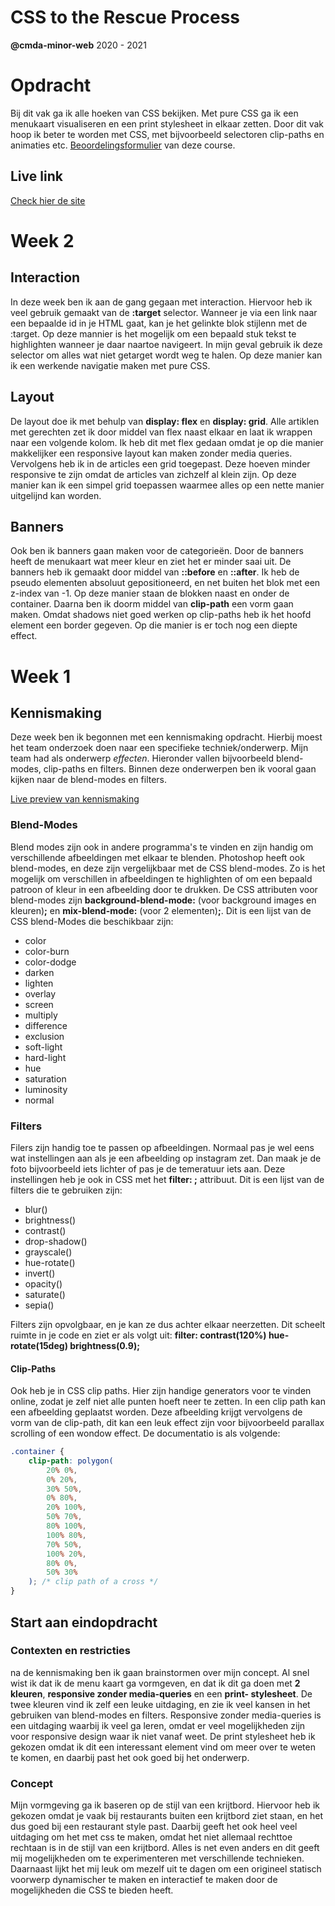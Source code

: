 # CSS to the Rescue Process
**@cmda-minor-web** 2020 - 2021

# Opdracht
Bij dit vak ga ik alle hoeken van CSS bekijken. Met pure CSS ga ik een menukaart visualiseren en een print stylesheet in elkaar zetten. Door dit vak hoop ik beter te worden met CSS, met bijvoorbeeld selectoren clip-paths en animaties etc. [Beoordelingsformulier](https://rickgroot.github.io/css-to-the-rescue-2021/docs/beoordeling/beoordelingsformulier.html) van deze course.

## Live link
[Check hier de site](https://rickgroot.github.io/css-to-the-rescue-2021/menu.html)

# Week 2
## Interaction
In deze week ben ik aan de gang gegaan met interaction. Hiervoor heb ik veel gebruik gemaakt van de **:target** selector. Wanneer je via een link naar een bepaalde id in je HTML gaat, kan je het gelinkte blok stijlenn met de :target. Op deze mannier is het mogelijk om een bepaald stuk tekst te highlighten wanneer je daar naartoe navigeert. In mijn geval gebruik ik deze selector om alles wat niet getarget wordt weg te halen. Op deze manier kan ik een werkende navigatie maken met pure CSS.

## Layout
De layout doe ik met behulp van **display: flex** en **display: grid**. Alle artiklen met gerechten zet ik door middel van flex naast elkaar en laat ik wrappen naar een volgende kolom. Ik heb dit met flex gedaan omdat je op die manier makkelijker een responsive layout kan maken zonder media queries. Vervolgens heb ik in de articles een grid toegepast. Deze hoeven minder responsive te zijn omdat de articles van zichzelf al klein zijn. Op deze manier kan ik een simpel grid toepassen waarmee alles op een nette manier uitgelijnd kan worden.

## Banners
Ook ben ik banners gaan maken voor de categorieën. Door de banners heeft de menukaart wat meer kleur en ziet het er minder saai uit. De banners heb ik gemaakt door middel van **::before** en **::after**. Ik heb de pseudo elementen absoluut gepositioneerd, en net buiten het blok met een z-index van -1. Op deze manier staan de blokken naast en onder de container. Daarna ben ik doorm middel van **clip-path** een vorm gaan maken. Omdat shadows niet goed werken op clip-paths heb ik het hoofd element een border gegeven. Op die manier is er toch nog een diepte effect.

# Week 1
## Kennismaking
Deze week ben ik begonnen met een kennismaking opdracht. Hierbij moest het team onderzoek doen naar een specifieke techniek/onderwerp. Mijn team had als onderwerp *effecten*. Hieronder vallen bijvoorbeeld blend-modes, clip-paths en filters. Binnen deze onderwerpen ben ik vooral gaan kijken naar de blend-modes en filters.

[Live preview van kennismaking](https://rickgroot.github.io/css-to-the-rescue-2021/docs/kennismaking/test.html)


### Blend-Modes
Blend modes zijn ook in andere programma's te vinden en zijn handig om verschillende afbeeldingen met elkaar te blenden. Photoshop heeft ook blend-modes, en deze zijn vergelijkbaar met de CSS blend-modes. Zo is het mogelijk om verschillen in afbeeldingen te highlighten of om een bepaald patroon of kleur in een afbeelding door te drukken. De CSS attributen voor blend-modes zijn **background-blend-mode:** (voor background images en kleuren)**;** en **mix-blend-mode:** (voor 2 elementen)**;**. Dit is een lijst van de CSS blend-Modes die beschikbaar zijn:
* color
* color-burn
* color-dodge
* darken
* lighten
* overlay
* screen
* multiply
* difference
* exclusion
* soft-light
* hard-light
* hue
* saturation
* luminosity
* normal

### Filters
Filers zijn handig toe te passen op afbeeldingen. Normaal pas je wel eens wat instellingen aan als je een afbeelding op instagram zet. Dan maak je de foto bijvoorbeeld iets lichter of pas je de temeratuur iets aan. Deze instellingen heb je ook in CSS met het **filter: ;** attribuut. Dit is een lijst van de filters die te gebruiken zijn:
* blur()
* brightness()
* contrast()
* drop-shadow()
* grayscale()
* hue-rotate()
* invert()
* opacity()
* saturate()
* sepia()

Filters zijn opvolgbaar, en je kan ze dus achter elkaar neerzetten. Dit scheelt ruimte in je code en ziet er als volgt uit: **filter: contrast(120%) hue-rotate(15deg) brightness(0.9);**

#### Clip-Paths
Ook heb je in CSS clip paths. Hier zijn handige generators voor te vinden online, zodat je zelf niet alle punten hoeft neer te zetten. In een clip path kan een afbeelding geplaatst worden. Deze afbeelding krijgt vervolgens de vorm van de clip-path, dit kan een leuk effect zijn voor bijvoorbeeld parallax scrolling of een wondow effect. De documentatio is als volgende:
```css
.container {
    clip-path: polygon(
		20% 0%,
		0% 20%,
		30% 50%,
		0% 80%,
		20% 100%,
		50% 70%,
		80% 100%,
		100% 80%,
		70% 50%,
		100% 20%,
		80% 0%,
		50% 30%
	); /* clip path of a cross */
}
```

## Start aan eindopdracht
### Contexten en restricties
na de kennismaking ben ik gaan brainstormen over mijn concept. Al snel wist ik dat ik de menu kaart ga vormgeven, en dat ik dit ga doen met **2 kleuren**, **responsive zonder media-queries** en een **print- stylesheet**. De twee kleuren vind ik zelf een leuke uitdaging, en zie ik veel kansen in het gebruiken van blend-modes en filters. Responsive zonder media-queries is een uitdaging waarbij ik veel ga leren, omdat er veel mogelijkheden zijn voor responsive design waar ik niet vanaf weet. De print stylesheet heb ik gekozen omdat ik dit een interessant element vind om meer over te weten te komen, en daarbij past het ook goed bij het onderwerp.

### Concept
Mijn vormgeving ga ik baseren op de stijl van een krijtbord. Hiervoor heb ik gekozen omdat je vaak bij restaurants buiten een krijtbord ziet staan, en het dus goed bij een restaurant style past. Daarbij geeft het ook heel veel uitdaging om het met css te maken, omdat het niet allemaal rechttoe rechtaan is in de stijl van  een krijtbord. Alles is net even anders en dit geeft mij mogelijkheden om te experimenteren met verschillende technieken. Daarnaast lijkt het mij leuk om mezelf uit te dagen om een origineel statisch voorwerp dynamischer te maken en interactief te maken door de mogelijkheden die CSS te bieden heeft.